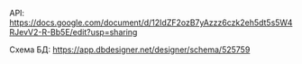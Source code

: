 API:
https://docs.google.com/document/d/12IdZF2ozB7yAzzz6czk2eh5dt5s5W4RJevV2-R-Bb5E/edit?usp=sharing

Схема БД:
[https://app.dbdesigner.net/designer/schema/525759
](https://dbdesigner.page.link/kPct6R8TWbcLDWDeA)
